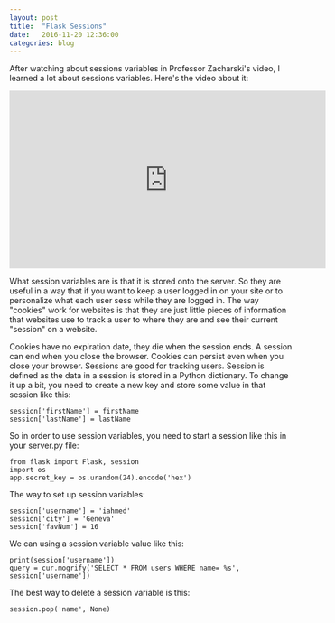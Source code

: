 ```yaml
---
layout: post
title:  "Flask Sessions"
date:   2016-11-20 12:36:00
categories: blog
---
```

After watching about sessions variables in Professor Zacharski's video, I learned a lot about sessions variables. Here's the video about it:
<html>
 <body>
<iframe width="560" height="315" src="https://www.youtube.com/embed/c-gFZ71CjUw?list=PLuZfoSIficQvVN44F1emhKAF-1KIoRcok" frameborder="0" allowfullscreen></iframe>
 </body>
</html>

What session variables are is that it is stored onto the server. So they are useful in a way that if you want to
keep a user logged in on your site or to personalize what each user sess while they are logged in. The way 
"cookies" work for websites is that they are just little pieces of information that websites use to track 
a user to where they are and see their current "session" on a website.

Cookies have no expiration date, they die when the session ends. A session can end when you close the browser. Cookies
can persist even when you close your browser. Sessions are good for tracking users. Session is defined as the data in 
a session is stored in a Python dictionary. To change it up a bit, you need to create a new key and store some value
in that session like this:

    session['firstName'] = firstName
    session['lastName'] = lastName
    
So in order to use session variables, you need to start a session like this in your server.py file:

    from flask import Flask, session
    import os
    app.secret_key = os.urandom(24).encode('hex')

The way to set up session variables:

    session['username'] = 'iahmed'
    session['city'] = 'Geneva'
    session['favNum'] = 16

We can using a session variable value like this:

    print(session['username'])
    query = cur.mogrify('SELECT * FROM users WHERE name= %s', session['username'])

The best way to delete a session variable is this:

    session.pop('name', None)

